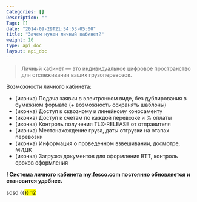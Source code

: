```yaml
---
Categories: []
Description: ""
Tags: []
date: "2014-09-29T21:54:53-05:00"
title: "Зачем нужен личный кабинет?"
weight: 10
type: api_doc
layout: api_doc
---
```




> Личный кабинет — это индивидуальное цифровое пространство для отслеживания ваших грузоперевозок.

Возможности личного кабинета:

* (иконка) Подача заявки в электронном виде, без дублирования в бумажном формате (+ возможность сохранять шаблоны)
* (иконка) Доступ к сквозному и линейному коносаменту
* (иконка) Доступ к счетам по каждой перевозке и % оплаты
* (иконка) Контроль получения TLX-RELEASE от отправителя
* (иконка) Местонахождение груза, даты отгрузки на этапах перевозки
* (иконка) Информация о проведенном взвешивании, досмотре, МИДК
* (иконка) Загрузка документов для оформления ВТТ, контроль сроков оформления

**! Система личного кабинета my.fesco.com постоянно обновляется и становится удобнее.**

sdsd {{<mark text="sdsd">}} 12

